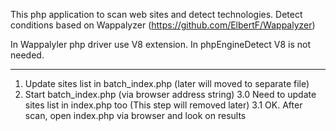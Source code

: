 This php application to scan web sites and detect technologies.
Detect conditions based on Wappalyzer (https://github.com/ElbertF/Wappalyzer)

In Wappalyler php driver use V8 extension. In phpEngineDetect V8 is not needed.

----

1. Update sites list in batch_index.php (later will moved to separate file)
2. Start batch_index.php (via browser address string)
3.0 Need to update sites list in index.php too (This step will removed later)
3.1 OK. After scan, open index.php via browser and look on results